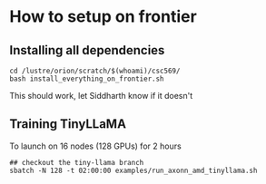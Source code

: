 # How to setup on frontier

## Installing all dependencies
```
cd /lustre/orion/scratch/$(whoami)/csc569/
bash install_everything_on_frontier.sh
```

This should work, let Siddharth know if it doesn't


## Training TinyLLaMA
To launch on 16 nodes (128 GPUs) for 2 hours
```
## checkout the tiny-llama branch
sbatch -N 128 -t 02:00:00 examples/run_axonn_amd_tinyllama.sh
``` 

